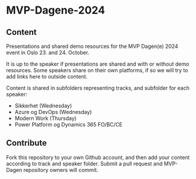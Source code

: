 # MVP-Dagene-2024

## Content

Presentations and shared demo resources for the MVP Dagen(e) 2024 event in Oslo 23. and 24. October.

It is up to the speaker if presentations are shared and with or without demo resources. Some speakers share on their own platforms, if so we will try to add links here to outside content.

Content is shared in subfolders representing tracks, and subfolder for each speaker:

- Sikkerhet (Wednesday)
- Azure og DevOps (Wednesday)
- Modern Work (Thursday)
- Power Platform og Dynamics 365 FO/BC/CE

## Contribute

Fork this repository to your own Github account, and then add your content according to track and speaker folder. Submit a pull request and MVP-Dagen repository owners will commit.
